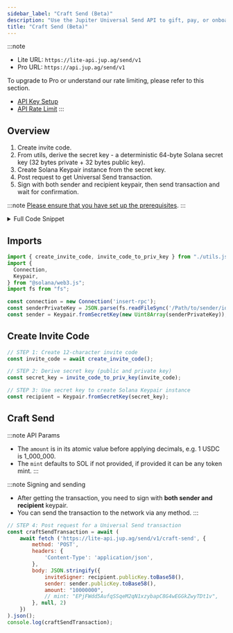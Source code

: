 ```yaml
---
sidebar_label: "Craft Send (Beta)"
description: "Use the Jupiter Universal Send API to gift, pay, or onboard anyone in seconds."
title: "Craft Send (Beta)"
---
```


<head>
    <title>Craft Send (Beta)</title>
    <meta name="twitter:card" content="summary" />
</head>

:::note
- Lite URL: `https://lite-api.jup.ag/send/v1`
- Pro URL: `https://api.jup.ag/send/v1`

To upgrade to Pro or understand our rate limiting, please refer to this section.
- [API Key Setup](/docs/api-setup)
- [API Rate Limit](/docs/api-rate-limit)
:::

## Overview

1. Create invite code.
2. From utils, derive the secret key - a deterministic 64-byte Solana secret key (32 bytes private + 32 bytes public key).
3. Create Solana Keypair instance from the secret key.
4. Post request to get Universal Send transaction.
5. Sign with both sender and recipient keypair, then send transaction and wait for confirmation.

:::note
[Please ensure that you have set up the prerequisites](/docs/universal-send-api/invite-code#overview).
:::

<details>
    <summary>
        Full Code Snippet
    </summary>

```jsx
import { create_invite_code, invite_code_to_priv_key } from "./utils.js";
import {
  Connection,
  Keypair,
} from "@solana/web3.js";
import fs from "fs";

const connection = new Connection('insert-rpc');
const senderPrivateKey = JSON.parse(fs.readFileSync('/Path/to/sender/id.json', 'utf8').trim());
const sender = Keypair.fromSecretKey(new Uint8Array(senderPrivateKey));

// STEP 1: Create 12-character invite code
const invite_code = await create_invite_code();
console.log(invite_code);

// STEP 2: Derive secret key (public and private key)
const secret_key = invite_code_to_priv_key(invite_code);
console.log(secret_key);

// STEP 3: Use secret key to create Solana Keypair instance
const recipient = Keypair.fromSecretKey(secret_key);
console.log(recipient);

// STEP 4: Post request for a Universal Send transaction
const craftSendTransaction = await (
    await fetch ('https://lite-api.jup.ag/send/v1/craft-send', {
        method: 'POST',
        headers: {
            'Content-Type': 'application/json',
        },
        body: JSON.stringify({
            inviteSigner: recipient.publicKey.toBase58(),
            sender: sender.publicKey.toBase58(),
            amount: "10000000", // atomic amount before decimals
            // mint: "EPjFWdd5AufqSSqeM2qN1xzybapC8G4wEGGkZwyTDt1v", // Defaults to SOL if `mint` is not provided
        }, null, 2)
    })
).json();
console.log(craftSendTransaction);

// STEP 5: Use sender and receipient keypair to sign and send to network
const transaction = VersionedTransaction.deserialize(Buffer.from(craftSendTransaction.tx, 'base64'));
transaction.sign([sender, recipient]); // SIGN with both SENDER and RECIPIENT keypair
const transactionBinary = transaction.serialize();
const blockhashInfo = await connection.getLatestBlockhashAndContext({ commitment: "confirmed" });

const signature = await connection.sendRawTransaction(transactionBinary, {
  maxRetries: 0,
  skipPreflight: true,
});

// Log the signature immediately after sending, before confirmation
console.log(`Transaction sent: https://solscan.io/tx/${signature}`);
  
try {
  const confirmation = await connection.confirmTransaction({
    signature,
    blockhash: blockhashInfo.value.blockhash,
    lastValidBlockHeight: blockhashInfo.value.lastValidBlockHeight,
  }, "confirmed");

  if (confirmation.value.err) {
    console.error(`Transaction failed: ${JSON.stringify(confirmation.value.err)}`);
    console.log(`Examine the failed transaction: https://solscan.io/tx/${signature}`);
  } else {
    console.log(`Transaction successful: https://solscan.io/tx/${signature}`);
  };
} catch (error) {
  console.error(`Error confirming transaction: ${error}`);
  console.log(`Examine the transaction status: https://solscan.io/tx/${signature}`);
};
```
</details>

## Imports

```jsx
import { create_invite_code, invite_code_to_priv_key } from "./utils.js";
import {
  Connection,
  Keypair,
} from "@solana/web3.js";
import fs from "fs";

const connection = new Connection('insert-rpc');
const senderPrivateKey = JSON.parse(fs.readFileSync('/Path/to/sender/id.json', 'utf8').trim());
const sender = Keypair.fromSecretKey(new Uint8Array(senderPrivateKey));
```

## Create Invite Code

```jsx
// STEP 1: Create 12-character invite code
const invite_code = await create_invite_code();

// STEP 2: Derive secret key (public and private key)
const secret_key = invite_code_to_priv_key(invite_code);

// STEP 3: Use secret key to create Solana Keypair instance
const recipient = Keypair.fromSecretKey(secret_key);
```

## Craft Send

:::note API Params
- The `amount` is in its atomic value before applying decimals, e.g. 1 USDC is 1_000_000.
- The `mint` defaults to SOL if not provided, if provided it can be any token mint.
:::

:::note Signing and sending
- After getting the transaction, you need to sign with **both sender and recipient** keypair.
- You can send the transaction to the network via any method.
:::

```jsx
// STEP 4: Post request for a Universal Send transaction
const craftSendTransaction = await (
    await fetch ('https://lite-api.jup.ag/send/v1/craft-send', {
        method: 'POST',
        headers: {
            'Content-Type': 'application/json',
        },
        body: JSON.stringify({
            inviteSigner: recipient.publicKey.toBase58(),
            sender: sender.publicKey.toBase58(),
            amount: "10000000",
            // mint: "EPjFWdd5AufqSSqeM2qN1xzybapC8G4wEGGkZwyTDt1v",
        }, null, 2)
    })
).json();
console.log(craftSendTransaction);
```
